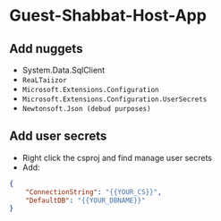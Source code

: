 # Guest-Shabbat-Host-App

## Add nuggets
- System.Data.SqlClient
- `ReaLTaiizor`
- `Microsoft.Extensions.Configuration`
- `Microsoft.Extensions.Configuration.UserSecrets`
- `Newtonsoft.Json (debud purposes)`

## Add user secrets
- Right click the csproj and find manage user secrets
- Add: 
```json
{
	"ConnectionString": "{{YOUR_CS}}",
	"DefaultDB": "{{YOUR_DBNAME}}"
}
```
		